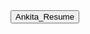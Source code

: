 <a href="https://drive.google.com/file/d/1kNFeEymDbGuZwbrO-KbanLdo2H9QC6iE/view?usp=share_link" title="">
  <button>Ankita_Resume</button>
</a>
